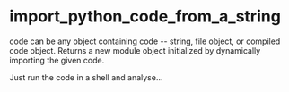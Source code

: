 ﻿# import_python_code_from_a_string

code can be any object containing code -- string, file object, or
       compiled code object. Returns a new module object initialized
       by dynamically importing the given code.
       
Just run the code in a shell and analyse...
